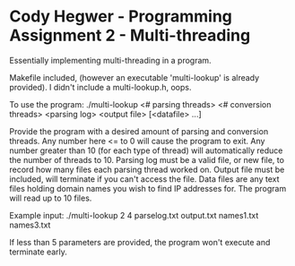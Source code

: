 # Cody Hegwer - Programming Assignment 2 - Multi-threading
Essentially implementing multi-threading in a program.

Makefile included, (however an executable 'multi-lookup' is already provided).
I didn't include a multi-lookup.h, oops.

To use the program:
./multi-lookup <# parsing threads> <# conversion threads> \<parsing log\> \<output file\> \[\<datafile\> ...\]
  
Provide the program with a desired amount of parsing and conversion threads. Any number here <= to 0 will cause the program to exit.
Any number greater than 10 (for each type of thread) will automatically reduce the number of threads to 10.
Parsing log must be a valid file, or new file, to record how many files each parsing thread worked on. 
Output file must be included, will terminate if you can't access the file.
Data files are any text files holding domain names you wish to find IP addresses for. The program will read up to 10 files. 

Example input:
./multi-lookup 2 4 parselog.txt output.txt names1.txt names3.txt

If less than 5 parameters are provided, the program won't execute and terminate early.
